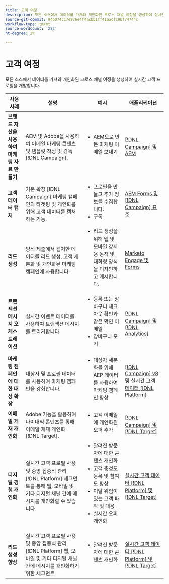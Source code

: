 ```yaml
---
title: 고객 여정
description: 모든 소스에서 데이터를 가져와 개인화된 크로스 채널 여정을 생성하여 실시간 고객 프로필을 개발합니다.
source-git-commit: 94b074c17e976e4f4acbb1ff41aacfc9bf74744c
workflow-type: tm+mt
source-wordcount: '282'
ht-degree: 2%

---
```



# 고객 여정

모든 소스에서 데이터를 가져와 개인화된 크로스 채널 여정을 생성하여 실시간 고객 프로필을 개발합니다.


<table>
 <thead>
    <tr>
      <th>사용 사례</th>
      <th>설명</th>
      <th>예시</th>
      <th>애플리케이션</th>
    </tr>
  </thead>
  <tbody>
<tr>
  <td><strong>브랜드 자산을 사용하여 마케팅 자료 만들기</strong><br></td>
  <td>AEM 및 Adobe을 사용하여 이메일 마케팅 콘텐츠 및 템플릿 작성 및 감독 [!DNL Campaign].</td>
  <td>
    <ul style="margin-top: 0;">
      <li>AEM으로 만든 마케팅 이메일 보내기</li>
    </ul>    
  </td>
  <td><a href="../integrations-between-applications/experience-manager/experience-manager-campaign.md">[!DNL Campaign] 및 AEM</a></td>
</tr>

<tr>
  <td><strong>고객 데이터 캡처</strong><br></td>
 <td>기본 확장 [!DNL Campaign] 마케팅 캠페인의 타겟팅 및 개인화를 위해 고객 데이터를 캡처하는 기능.</td>
  <td>
    <ul style="margin-top: 0;">
      <li>프로필을 만들고 추가 정보를 수집합니다. </li>
      <li>구독</li>
    </ul>
  </td>
  <td><a href="../integrations-between-applications/experience-manager/experience-manager-campaign.md">AEM Forms 및 [!DNL Campaign] 표준</a></td>
</tr>

<tr>
  <td><strong>리드 생성</strong><br></td>
  <td>양식 제출에서 캡처한 데이터를 리드 생성, 고객 세분화 및 개인화된 마케팅 캠페인에 사용합니다.</td>
    <td>
    <ul style="margin-top: 0;">
      <li>리드 생성을 위해 웹 및 모바일 장치용 동적 및 대화형 양식을 디자인하고 게시합니다.</li>
    </ul>
  </td>
  <td><a href="../integrations-between-applications/experience-manager/experience-manager-marketo.md">Marketo Engage 및 Forms</td>
</tr>

<tr>
  <td><strong>트랜잭션 메시지 오케스트레이션</strong><br></td>
  <td>실시간 이벤트 데이터를 사용하여 트랜잭션 메시지를 트리거합니다.</td>
  <td>
    <ul style="margin-top: 0;">
      <li>등록 또는 장바구니 체크아웃 확인과 같은 확인 이메일 </li>
      <li>장바구니 포기</li>
    </ul>
  </td>
  <td><a href="../integrations-between-applications/campaign/campaign-analytics.md">[!DNL Campaign] 및 [!DNL Analytics]</a></td>
</tr>

<tr>
  <td><strong>마케팅 캠페인에 대한 대상 확장</strong><br></td>
  <td>대상자 및 프로필 데이터를 사용하여 마케팅 캠페인을 강화합니다.</td>
  <td>
    <ul style="margin-top: 0;">
      <li>대상자 세분화를 위해 AEP 데이터를 사용하여 마케팅 캠페인 향상</li>
    </ul>
  </td>
 <td><a href="../integrations-between-applications/campaign/campaign-rtcdp.md">[!DNL Campaign] v8 및 실시간 고객 데이터 [!DNL Platform]</a></td>
</tr>

<tr>
  <td><strong>이메일 게재 개인화</strong><br></td>
  <td>Adobe 기능을 활용하여 다이내믹 콘텐츠를 통해 이메일 게재 개인화 [!DNL Target].</td>
  <td>
    <ul style="margin-top: 0;">
      <li>고객 이메일에 개인화된 오퍼 추가</li>
    </ul>
  </td>
  <td><a href="../integrations-between-applications/campaign/campaign-target.md">[!DNL Campaign] 및 [!DNL Target]</a></td>
</tr>

<tr>
  <td><strong>디지털 경험 개인화</strong><br></td>
  <td>실시간 고객 프로필 사용 및 중앙 집중식 관리 [!DNL Platform] 세그먼트를 통해 웹, 모바일 및 기타 디지털 채널 간에 메시지를 개인화할 수 있습니다.</td>
  <td>
    <ul style="margin-top: 0;">
      <li>알려진 방문자에 대한 콘텐츠 개인화</li>
      <li>고객 충성도 등록 및 참여도 향상</li>
      <li>이탈 위험이 있는 고객 파악 및 대응</li>
      <li>실시간 오퍼 개인화</li>
    </ul>
  </td>
  <td><a href="../integrations-between-applications/rtcdp/rtcdp-target.md">실시간 고객 데이터 [!DNL Platform] 및 [!DNL Target]</a></td>
</tr>

<tr>
  <td><strong>리드 생성 향상</strong><br></td>
  <td>실시간 고객 프로필 사용 및 중앙 집중식 관리 [!DNL Platform] 웹, 모바일 및 기타 디지털 채널 간에 메시지를 개인화하기 위한 세그먼트</td>
  <td>
    <ul style="margin-top: 0;">
      <li>알려진 방문자에 대한 콘텐츠 개인화</li>
    </ul>
  </td>
  <td><a href="../integrations-between-applications/rtcdp/rtcdp-target.md">실시간 고객 데이터 [!DNL Platform] 및 [!DNL Target]</a></td>
</tr>
</tbody>
</table>

